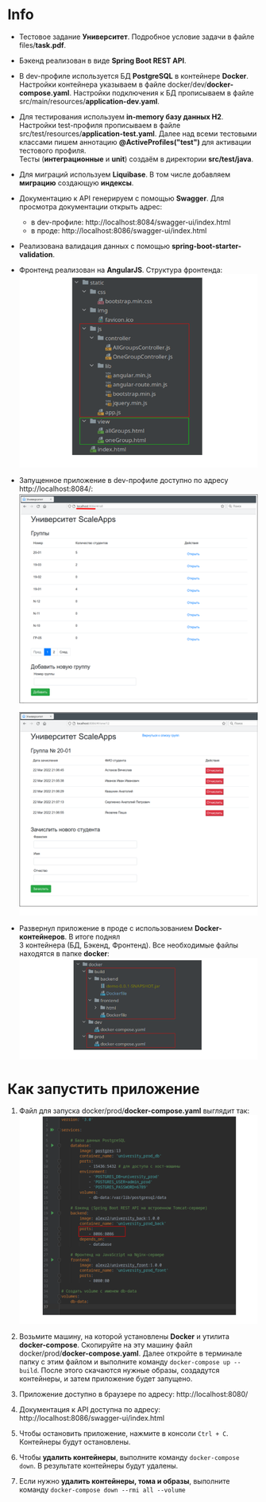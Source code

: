 # Info

- Тестовое задание **Университет**. Подробное условие задачи в файле files/**task.pdf**.

- Бэкенд реализован в виде **Spring Boot REST API**.

- В dev-профиле используется БД **PostgreSQL** в контейнере **Docker**. Настройки контейнера указываем
в файле docker/dev/**docker-compose.yaml**. Настройки подключения к БД прописываем
в файле src/main/resources/**application-dev.yaml**.

- Для тестирования используем **in-memory базу данных H2**. Настройки test-профиля прописываем
в файле src/test/resources/**application-test.yaml**. Далее над всеми тестовыми классами пишем
аннотацию **@ActiveProfiles("test")** для активации тестового профиля.  
Тесты (**интеграционные** и **unit**) создаём в директории **src/test/java**.
  
- Для миграций используем **Liquibase**. В том числе добавляем **миграцию** создающую **индексы**.

- Документацию к API генерируем с помощью **Swagger**. Для просмотра документации открыть адрес:
    - в dev-профиле: http://localhost:8084/swagger-ui/index.html
    - в проде: http://localhost:8086/swagger-ui/index.html

- Реализована валидация данных с помощью **spring-boot-starter-validation**.

- Фронтенд реализован на **AngularJS**. Структура фронтенда:  
![](https://github.com/aleksey-nsk/univer/blob/master/screenshots/00_front_struc.png)  
  
- Запущенное приложение в dev-профиле доступно по адресу http://localhost:8084/:  
![](https://github.com/aleksey-nsk/univer/blob/master/screenshots/01_all_groups.png)    
![](https://github.com/aleksey-nsk/univer/blob/master/screenshots/02_one_group.png)  

- Развернул приложение в проде с использованием **Docker-контейнеров**. В итоге поднял  
3 контейнера (БД, Бэкенд, Фронтенд). Все необходимые файлы находятся в папке **docker**:  
![](https://github.com/aleksey-nsk/univer/blob/master/screenshots/03_docker_struc.png)  

# Как запустить приложение

1. Файл для запуска docker/prod/**docker-compose.yaml** выглядит так:  
![](https://github.com/aleksey-nsk/univer/blob/master/screenshots/04_prod.png)  

2. Возьмите машину, на которой установлены **Docker** и утилита **docker-compose**. Скопируйте на эту
машину файл docker/prod/**docker-compose.yaml**. Далее откройте в терминале папку с этим файлом и
выполните команду `docker-compose up --build`. После этого скачаются нужные образы, создадутся контейнеры,
и затем приложение будет запущено.

3. Приложение доступно в браузере по адресу: http://localhost:8080/

4. Документация к API доступна по адресу: http://localhost:8086/swagger-ui/index.html

5. Чтобы остановить приложение, нажмите в консоли `Ctrl + C`. Контейнеры будут остановлены.

6. Чтобы **удалить контейнеры**, выполните команду `docker-compose down`. В результате контейнеры будут удалены.

7. Если нужно **удалить контейнеры, тома и образы**, выполните   
   команду `docker-compose down --rmi all --volume`
